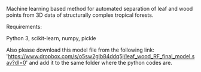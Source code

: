 Machine learning based method for automated separation of leaf and wood points from 3D data of structurally complex tropical forests.


Requirements:

Python 3,
scikit-learn,
numpy,
pickle

Also please download this model file from the following link: 'https://www.dropbox.com/s/o5sw2glb84ddq5j/leaf_wood_RF_final_model.sav?dl=0' and add it to the same folder where the python codes are.
